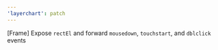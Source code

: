 ```yaml
---
'layerchart': patch
---
```


[Frame] Expose `rectEl` and forward `mousedown`, `touchstart`, and `dblclick` events
